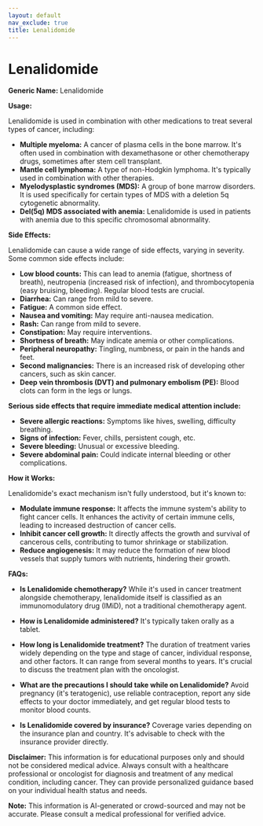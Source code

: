 ```yaml
---
layout: default
nav_exclude: true
title: Lenalidomide
---
```


# Lenalidomide

**Generic Name:** Lenalidomide

**Usage:**

Lenalidomide is used in combination with other medications to treat several types of cancer, including:

* **Multiple myeloma:**  A cancer of plasma cells in the bone marrow.  It's often used in combination with dexamethasone or other chemotherapy drugs, sometimes after stem cell transplant.
* **Mantle cell lymphoma:** A type of non-Hodgkin lymphoma.  It's typically used in combination with other therapies.
* **Myelodysplastic syndromes (MDS):** A group of bone marrow disorders.  It is used specifically for certain types of MDS with a deletion 5q cytogenetic abnormality.
* **Del(5q) MDS associated with anemia:**  Lenalidomide is used in patients with anemia due to this specific chromosomal abnormality.


**Side Effects:**

Lenalidomide can cause a wide range of side effects, varying in severity.  Some common side effects include:

* **Low blood counts:** This can lead to anemia (fatigue, shortness of breath), neutropenia (increased risk of infection), and thrombocytopenia (easy bruising, bleeding).  Regular blood tests are crucial.
* **Diarrhea:** Can range from mild to severe.
* **Fatigue:** A common side effect.
* **Nausea and vomiting:**  May require anti-nausea medication.
* **Rash:** Can range from mild to severe.
* **Constipation:**  May require interventions.
* **Shortness of breath:** May indicate anemia or other complications.
* **Peripheral neuropathy:** Tingling, numbness, or pain in the hands and feet.
* **Second malignancies:**  There is an increased risk of developing other cancers, such as skin cancer.
* **Deep vein thrombosis (DVT) and pulmonary embolism (PE):** Blood clots can form in the legs or lungs.


**Serious side effects that require immediate medical attention include:**

* **Severe allergic reactions:**  Symptoms like hives, swelling, difficulty breathing.
* **Signs of infection:** Fever, chills, persistent cough, etc.
* **Severe bleeding:**  Unusual or excessive bleeding.
* **Severe abdominal pain:**  Could indicate internal bleeding or other complications.


**How it Works:**

Lenalidomide's exact mechanism isn't fully understood, but it's known to:

* **Modulate immune response:** It affects the immune system's ability to fight cancer cells.  It enhances the activity of certain immune cells, leading to increased destruction of cancer cells.
* **Inhibit cancer cell growth:**  It directly affects the growth and survival of cancerous cells, contributing to tumor shrinkage or stabilization.
* **Reduce angiogenesis:**  It may reduce the formation of new blood vessels that supply tumors with nutrients, hindering their growth.


**FAQs:**

* **Is Lenalidomide chemotherapy?** While it's used in cancer treatment alongside chemotherapy, lenalidomide itself is classified as an immunomodulatory drug (IMiD), not a traditional chemotherapy agent.

* **How is Lenalidomide administered?** It's typically taken orally as a tablet.

* **How long is Lenalidomide treatment?** The duration of treatment varies widely depending on the type and stage of cancer, individual response, and other factors. It can range from several months to years.  It's crucial to discuss the treatment plan with the oncologist.

* **What are the precautions I should take while on Lenalidomide?**  Avoid pregnancy (it's teratogenic), use reliable contraception, report any side effects to your doctor immediately, and get regular blood tests to monitor blood counts.

* **Is Lenalidomide covered by insurance?** Coverage varies depending on the insurance plan and country. It's advisable to check with the insurance provider directly.


**Disclaimer:** This information is for educational purposes only and should not be considered medical advice.  Always consult with a healthcare professional or oncologist for diagnosis and treatment of any medical condition, including cancer.  They can provide personalized guidance based on your individual health status and needs.


**Note:** This information is AI-generated or crowd-sourced and may not be accurate. Please consult a medical professional for verified advice.